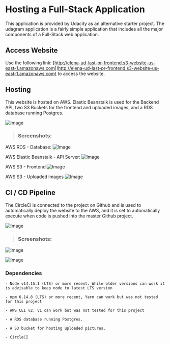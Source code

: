 # Hosting a Full-Stack Application

This application is provided by Udacity as an alternative starter project. The udagram application is a fairly simple application that includes all the major components of a Full-Stack web application.

## Access Website

Use the following link:  [http://elena-ud-last-pr-frontend.s3-website-us-east-1.amazonaws.com](http://elena-ud-last-pr-frontend.s3-website-us-east-1.amazonaws.com) to access the website.


## Hosting

This website is hosted on AWS. Elastic Beanstalk is used for the Backend API, two S3 Buckets for the frontend and uploaded images, and a RDS database running Postgres.

![Image](doc/Infrastructure.drawio.png)

>### Screenshots:
  AWS RDS - Database:
  ![Image](doc/AWS-RDS.jpg)
>
  AWS Elastic Beanstalk - API Server:
  ![Image](doc/AWS-EB.jpg)
>
  AWS S3 - Frontend
  ![Image](doc/S3-frontend.jpg)
>
  AWS S3 - Uploaded images
  ![Image](doc/S3-img.jpg)
>



## CI / CD Pipeline

 The CircleCi is connected to the project on Github and is used to automatically deploy the website to the AWS, and it is set to automatically execute when code is pushed into the master Github project. 

![Image](doc/PipelineArchitecture.drawio.png)

>### Screenshots:
  ![Image](doc/Circleci.jpg)
>  
  ![Image](doc/Circleci-build.jpg)



### Dependencies

```
- Node v14.15.1 (LTS) or more recent. While older versions can work it is advisable to keep node to latest LTS version

- npm 6.14.8 (LTS) or more recent, Yarn can work but was not tested for this project

- AWS CLI v2, v1 can work but was not tested for this project

- A RDS database running Postgres.

- A S3 bucket for hosting uploaded pictures.

- CircleCI

```


